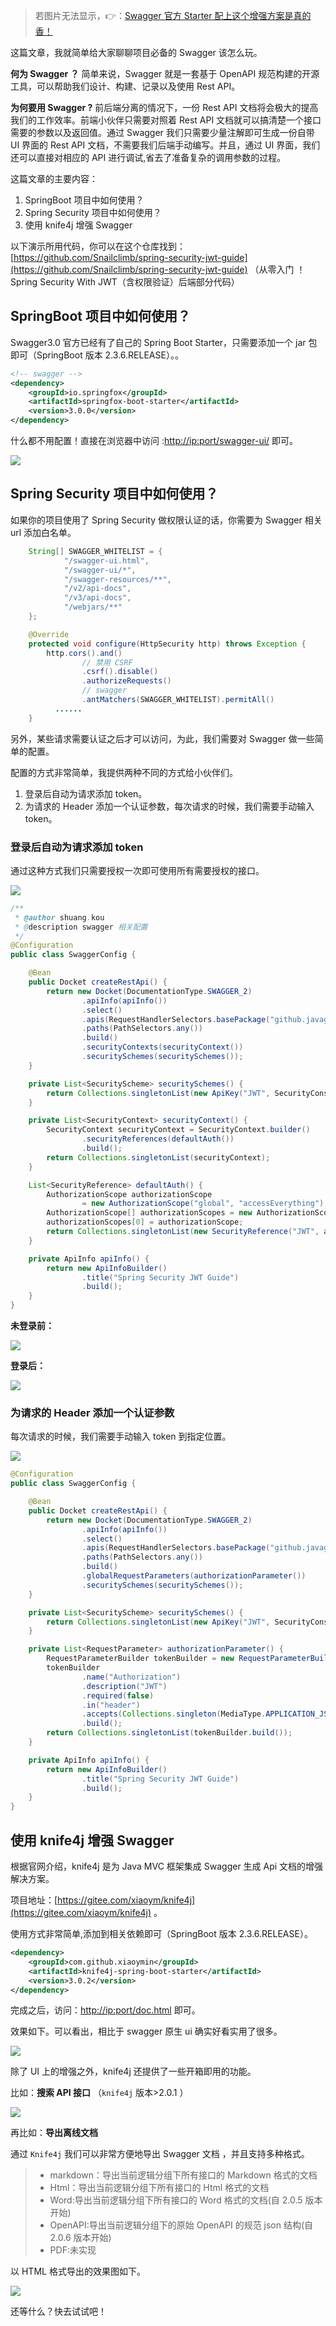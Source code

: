 > 若图片无法显示，👉：[Swagger 官方 Starter 配上这个增强方案是真的香！](https://mp.weixin.qq.com/s?__biz=Mzg2OTA0Njk0OA==&mid=2247496557&idx=1&sn=77100461596999128e5d721e07f7fe3d&chksm=cea1bca6f9d635b01f45a68a6034faf76c2f5a54223b23b2dc5a0bdb15c7b7bfea0a20a76c1a&token=1835542145&lang=zh_CN#rd)

这篇文章，我就简单给大家聊聊项目必备的 Swagger 该怎么玩。

**何为 Swagger ？** 简单来说，Swagger 就是一套基于 OpenAPI 规范构建的开源工具，可以帮助我们设计、构建、记录以及使用 Rest API。

**为何要用 Swagger ?** 前后端分离的情况下，一份 Rest API 文档将会极大的提高我们的工作效率。前端小伙伴只需要对照着 Rest API 文档就可以搞清楚一个接口需要的参数以及返回值。通过 Swagger 我们只需要少量注解即可生成一份自带 UI 界面的 Rest API 文档，不需要我们后端手动编写。并且，通过 UI 界面，我们还可以直接对相应的 API 进行调试,省去了准备复杂的调用参数的过程。

这篇文章的主要内容：

1. SpringBoot 项目中如何使用？
2. Spring Security 项目中如何使用？
3. 使用 knife4j 增强 Swagger

以下演示所用代码，你可以在这个仓库找到：[https://github.com/Snailclimb/spring-security-jwt-guide](https://github.com/Snailclimb/spring-security-jwt-guide) （从零入门 ！Spring Security With JWT（含权限验证）后端部分代码）

## SpringBoot 项目中如何使用？

Swagger3.0 官方已经有了自己的 Spring Boot Starter，只需要添加一个 jar 包即可（SpringBoot 版本 2.3.6.RELEASE）。。

```xml
<!-- swagger -->
<dependency>
    <groupId>io.springfox</groupId>
    <artifactId>springfox-boot-starter</artifactId>
    <version>3.0.0</version>
</dependency>
```

什么都不用配置！直接在浏览器中访问 :[http://ip:port/swagger-ui/](http://ip:port/swagger-ui/) 即可。


![](https://cdn.jsdelivr.net/gh/javaguide-tech/blog-images-6@main/12-08-1/swagger%E5%9C%A8SpringBoot%E4%B8%AD%E7%AE%80%E5%8D%95%E4%BD%BF%E7%94%A8.png)

## Spring Security 项目中如何使用？

如果你的项目使用了 Spring Security 做权限认证的话，你需要为 Swagger 相关 url 添加白名单。

```java
    String[] SWAGGER_WHITELIST = {
            "/swagger-ui.html",
            "/swagger-ui/*",
            "/swagger-resources/**",
            "/v2/api-docs",
            "/v3/api-docs",
            "/webjars/**"
    };

    @Override
    protected void configure(HttpSecurity http) throws Exception {
        http.cors().and()
                // 禁用 CSRF
                .csrf().disable()
                .authorizeRequests()
                // swagger
                .antMatchers(SWAGGER_WHITELIST).permitAll()
          ......
    }
```

另外，某些请求需要认证之后才可以访问，为此，我们需要对 Swagger 做一些简单的配置。

配置的方式非常简单，我提供两种不同的方式给小伙伴们。

1. 登录后自动为请求添加 token。
2. 为请求的 Header 添加一个认证参数，每次请求的时候，我们需要手动输入 token。

### 登录后自动为请求添加 token

通过这种方式我们只需要授权一次即可使用所有需要授权的接口。


![](https://cdn.jsdelivr.net/gh/javaguide-tech/blog-images-6@main/12-15-1/%E7%99%BB%E5%BD%95%E5%90%8E%E8%87%AA%E5%8A%A8%E4%B8%BA%E8%AF%B7%E6%B1%82%E6%B7%BB%E5%8A%A0token.png)

```java
/**
 * @author shuang.kou
 * @description swagger 相关配置
 */
@Configuration
public class SwaggerConfig {

    @Bean
    public Docket createRestApi() {
        return new Docket(DocumentationType.SWAGGER_2)
                .apiInfo(apiInfo())
                .select()
                .apis(RequestHandlerSelectors.basePackage("github.javaguide.springsecurityjwtguide"))
                .paths(PathSelectors.any())
                .build()
                .securityContexts(securityContext())
                .securitySchemes(securitySchemes());
    }

    private List<SecurityScheme> securitySchemes() {
        return Collections.singletonList(new ApiKey("JWT", SecurityConstants.TOKEN_HEADER, "header"));
    }

    private List<SecurityContext> securityContext() {
        SecurityContext securityContext = SecurityContext.builder()
                .securityReferences(defaultAuth())
                .build();
        return Collections.singletonList(securityContext);
    }

    List<SecurityReference> defaultAuth() {
        AuthorizationScope authorizationScope
                = new AuthorizationScope("global", "accessEverything");
        AuthorizationScope[] authorizationScopes = new AuthorizationScope[1];
        authorizationScopes[0] = authorizationScope;
        return Collections.singletonList(new SecurityReference("JWT", authorizationScopes));
    }

    private ApiInfo apiInfo() {
        return new ApiInfoBuilder()
                .title("Spring Security JWT Guide")
                .build();
    }
}
```

**未登录前：**


![](https://cdn.jsdelivr.net/gh/javaguide-tech/blog-images-6@main/12-15-1/%E8%87%AA%E5%8A%A8%E6%B7%BB%E5%8A%A0token-%E7%99%BB%E5%BD%95%E5%89%8D.png)

**登录后：**


![](https://cdn.jsdelivr.net/gh/javaguide-tech/blog-images-6@main/12-15-1/%E8%87%AA%E5%8A%A8%E6%B7%BB%E5%8A%A0token-%E7%99%BB%E5%BD%95%E5%90%8E.png)

### 为请求的 Header 添加一个认证参数

每次请求的时候，我们需要手动输入 token 到指定位置。


![](https://cdn.jsdelivr.net/gh/javaguide-tech/blog-images-6@main/12-15-1/%E4%B8%BA%E8%AF%B7%E6%B1%82%E7%9A%84Header%E6%B7%BB%E5%8A%A0%E4%B8%80%E4%B8%AA%E8%AE%A4%E8%AF%81%E5%8F%82%E6%95%B0.png)

```java
@Configuration
public class SwaggerConfig {

    @Bean
    public Docket createRestApi() {
        return new Docket(DocumentationType.SWAGGER_2)
                .apiInfo(apiInfo())
                .select()
                .apis(RequestHandlerSelectors.basePackage("github.javaguide.springsecurityjwtguide"))
                .paths(PathSelectors.any())
                .build()
                .globalRequestParameters(authorizationParameter())
                .securitySchemes(securitySchemes());
    }

    private List<SecurityScheme> securitySchemes() {
        return Collections.singletonList(new ApiKey("JWT", SecurityConstants.TOKEN_HEADER, "header"));
    }

    private List<RequestParameter> authorizationParameter() {
        RequestParameterBuilder tokenBuilder = new RequestParameterBuilder();
        tokenBuilder
                .name("Authorization")
                .description("JWT")
                .required(false)
                .in("header")
                .accepts(Collections.singleton(MediaType.APPLICATION_JSON))
                .build();
        return Collections.singletonList(tokenBuilder.build());
    }

    private ApiInfo apiInfo() {
        return new ApiInfoBuilder()
                .title("Spring Security JWT Guide")
                .build();
    }
}
```

## 使用 knife4j 增强 Swagger

根据官网介绍，knife4j 是为 Java MVC 框架集成 Swagger 生成 Api 文档的增强解决方案。

项目地址：[https://gitee.com/xiaoym/knife4j](https://gitee.com/xiaoym/knife4j) 。

使用方式非常简单,添加到相关依赖即可（SpringBoot 版本 2.3.6.RELEASE）。

```xml
<dependency>
    <groupId>com.github.xiaoymin</groupId>
    <artifactId>knife4j-spring-boot-starter</artifactId>
    <version>3.0.2</version>
</dependency>
```

完成之后，访问：[http://ip:port/doc.html](http://ip:port/doc.html) 即可。

效果如下。可以看出，相比于 swagger 原生 ui 确实好看实用了很多。


![](https://cdn.jsdelivr.net/gh/javaguide-tech/blog-images-6@main/12-08-1/image-20201211214120861.png)

除了 UI 上的增强之外，knife4j 还提供了一些开箱即用的功能。

比如：**搜索 API 接口** （`knife4j` 版本>2.0.1 ）


![](https://cdn.jsdelivr.net/gh/javaguide-tech/blog-images-6@main/12-08-1/image-20201211214620338.png)

再比如：**导出离线文档**

通过 `Knife4j` 我们可以非常方便地导出 Swagger 文档 ，并且支持多种格式。

> - markdown：导出当前逻辑分组下所有接口的 Markdown 格式的文档
> - Html：导出当前逻辑分组下所有接口的 Html 格式的文档
> - Word:导出当前逻辑分组下所有接口的 Word 格式的文档(自 2.0.5 版本开始)
> - OpenAPI:导出当前逻辑分组下的原始 OpenAPI 的规范 json 结构(自 2.0.6 版本开始)
> - PDF:未实现

以 HTML 格式导出的效果图如下。


![](https://cdn.jsdelivr.net/gh/javaguide-tech/blog-images-6@main/12-08-1/image-20201211215552314.png)

还等什么？快去试试吧！